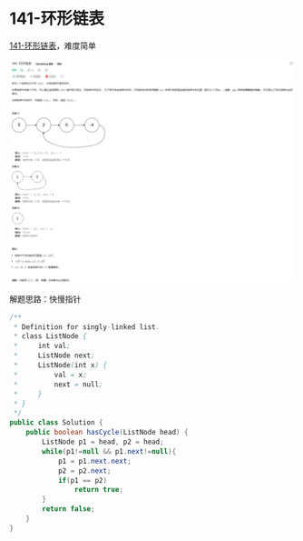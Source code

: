 # 141-环形链表

[141-环形链表](https://leetcode.cn/problems/linked-list-cycle/?envType=study-plan-v2&envId=meituan-2023-fall-sprint)，难度简单

![image-20230826135419303](https://raw.githubusercontent.com/lqyspace/mypic/master/PicBed/202308261354459.png)

解题思路：快慢指针

```java
/**
 * Definition for singly-linked list.
 * class ListNode {
 *     int val;
 *     ListNode next;
 *     ListNode(int x) {
 *         val = x;
 *         next = null;
 *     }
 * }
 */
public class Solution {
    public boolean hasCycle(ListNode head) {
        ListNode p1 = head, p2 = head;
        while(p1!=null && p1.next!=null){
            p1 = p1.next.next;
            p2 = p2.next;
            if(p1 == p2)
                return true;
        }
        return false;
    }
}
```

